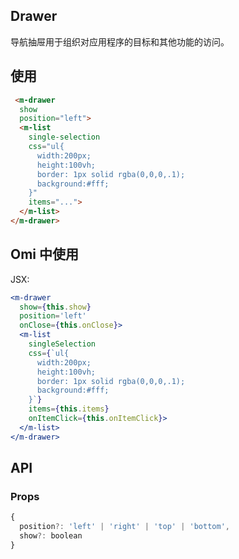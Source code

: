 ## Drawer

导航抽屉用于组织对应用程序的目标和其他功能的访问。

## 使用

```html
 <m-drawer
  show
  position="left">
  <m-list
    single-selection
    css="ul{
      width:200px;
      height:100vh;
      border: 1px solid rgba(0,0,0,.1);
      background:#fff;
    }"
    items="...">
  </m-list>
</m-drawer>
```

## Omi 中使用

JSX:

```jsx
<m-drawer
  show={this.show}
  position='left'
  onClose={this.onClose}>
  <m-list
    singleSelection
    css={`ul{
      width:200px;
      height:100vh;
      border: 1px solid rgba(0,0,0,.1);
      background:#fff;
    }`}
    items={this.items}
    onItemClick={this.onItemClick}>
  </m-list>
</m-drawer>
```

## API

### Props

```jsx
{
  position?: 'left' | 'right' | 'top' | 'bottom',
  show?: boolean
}
```
